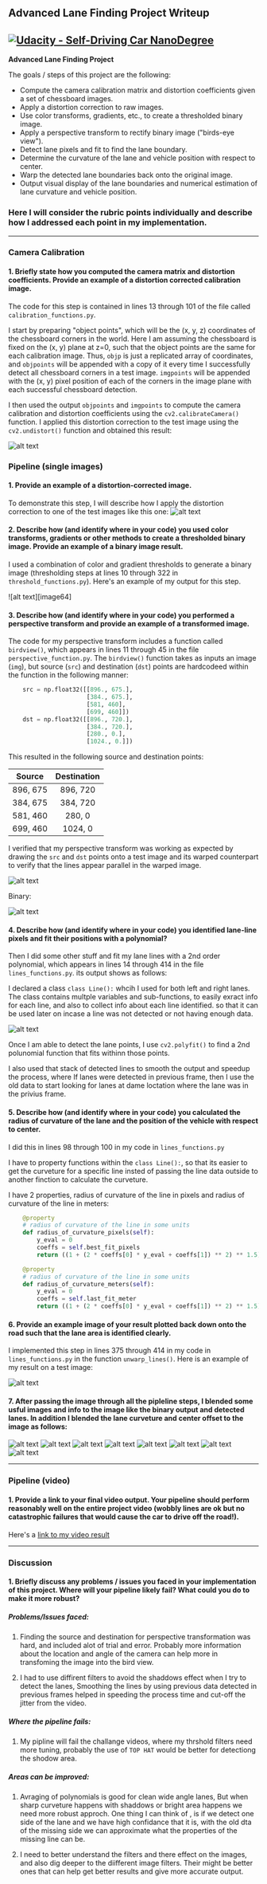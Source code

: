 ## Advanced Lane Finding Project Writeup
[![Udacity - Self-Driving Car NanoDegree](https://s3.amazonaws.com/udacity-sdc/github/shield-carnd.svg)](http://www.udacity.com/drive)
---

**Advanced Lane Finding Project**

The goals / steps of this project are the following:

* Compute the camera calibration matrix and distortion coefficients given a set of chessboard images.
* Apply a distortion correction to raw images.
* Use color transforms, gradients, etc., to create a thresholded binary image.
* Apply a perspective transform to rectify binary image ("birds-eye view").
* Detect lane pixels and fit to find the lane boundary.
* Determine the curvature of the lane and vehicle position with respect to center.
* Warp the detected lane boundaries back onto the original image.
* Output visual display of the lane boundaries and numerical estimation of lane curvature and vehicle position.

[//]: # (Image References)

[image1]: ./lines_out/stright_lines_1_bin_lanes.png
[image2]: ./lines_out/stright_lines_1_lanes.png
[image3]: ./lines_out/stright_lines_2_bin_lanes.png
[image4]: ./lines_out/stright_lines_2_lanes.png
[image5]: ./lines_out/test1_bin_lanes.png
[image6]: ./lines_out/test1_lanes.png
[image7]: ./lines_out/test2_bin_lanes.png
[image8]: ./lines_out/test2_lanes.png
[image9]: ./lines_out/test3_bin_lanes.png
[image10]: ./lines_out/test3_lanes.png
[image11]: ./lines_out/test4_bin_lanes.png
[image12]: ./lines_out/test4_lanes.png
[image13]: ./lines_out/test5_bin_lanes.png
[image14]: ./lines_out/test5_lanes.png
[image15]: ./lines_out/test6_bin_lanes.png
[image16]: ./lines_out/test6_lanes.png
[image17]: ./output_images/Undistorted_and_Warped_Image.png
[image18]: ./output_images/find_chess_corners.png
[image19]: ./output_images/gray.jpg
[image20]: ./output_images/gray.png
[image21]: ./output_images/output.png
[image22]: ./output_images/save_output_here.txt
[image23]: ./output_images/straight_lines1.jpg
[image24]: ./output_images/straight_lines2.jpg
[image25]: ./output_images/test1.jpg
[image26]: ./output_images/test2.jpg
[image27]: ./output_images/test3.jpg
[image28]: ./output_images/test4.jpg
[image29]: ./output_images/test5.jpg
[image30]: ./output_images/test6.jpg
[image31]: ./output_images/undistorted.png
[image32]: ./perspective_out/stright_lines_1.png
[image33]: ./perspective_out/stright_lines_1_bin.png
[image34]: ./perspective_out/stright_lines_2.png
[image35]: ./perspective_out/stright_lines_2_bin.png
[image36]: ./perspective_out/test1.png
[image37]: ./perspective_out/test1_bin.png
[image38]: ./perspective_out/test2.png
[image39]: ./perspective_out/test2_bin.png
[image40]: ./perspective_out/test3.png
[image41]: ./perspective_out/test3_bin.png
[image42]: ./perspective_out/test4.png
[image43]: ./perspective_out/test4_bin.png
[image44]: ./perspective_out/test5.png
[image45]: ./perspective_out/test5_bin.png
[image46]: ./perspective_out/test6.png
[image47]: ./perspective_out/test6_bin.png
[image48]: ./test_images/straight_lines1.jpg
[image49]: ./test_images/straight_lines2.jpg
[image50]: ./test_images/test1.jpg
[image51]: ./test_images/test2.jpg
[image52]: ./test_images/test3.jpg
[image53]: ./test_images/test4.jpg
[image54]: ./test_images/test5.jpg
[image55]: ./test_images/test6.jpg
[image56]: ./calibration_output/test1_after_calibration.jpg
[image57]: ./calibration_output/test1_before_calibration.jpg
[image58]: ./calibration_output/test2_after_calibration.jpg
[image59]: ./calibration_output/test2_before_calibration.jpg
[image60]: ./calibration_output/test3_after_calibration.jpg
[image61]: ./calibration_output/test3_before_calibration.jpg


### Here I will consider the rubric points individually and describe how I addressed each point in my implementation.  

---

### Camera Calibration

#### 1. Briefly state how you computed the camera matrix and distortion coefficients. Provide an example of a distortion corrected calibration image.

The code for this step is contained in lines 13 through 101 of the file called `calibration_functions.py`.  

I start by preparing "object points", which will be the (x, y, z) coordinates of the chessboard corners in the world. Here I am assuming the chessboard is fixed on the (x, y) plane at z=0, such that the object points are the same for each calibration image.  Thus, `objp` is just a replicated array of coordinates, and `objpoints` will be appended with a copy of it every time I successfully detect all chessboard corners in a test image.  `imgpoints` will be appended with the (x, y) pixel position of each of the corners in the image plane with each successful chessboard detection.  

I then used the output `objpoints` and `imgpoints` to compute the camera calibration and distortion coefficients using the `cv2.calibrateCamera()` function.  I applied this distortion correction to the test image using the `cv2.undistort()` function and obtained this result: 

![alt text][image17]

### Pipeline (single images)

#### 1. Provide an example of a distortion-corrected image.

To demonstrate this step, I will describe how I apply the distortion correction to one of the test images like this one:
![alt text][image56]

#### 2. Describe how (and identify where in your code) you used color transforms, gradients or other methods to create a thresholded binary image.  Provide an example of a binary image result.

I used a combination of color and gradient thresholds to generate a binary image (thresholding steps at lines 10 through 322 in `threshold_functions.py`).  Here's an example of my output for this step. 

![alt text][image64]

#### 3. Describe how (and identify where in your code) you performed a perspective transform and provide an example of a transformed image.

The code for my perspective transform includes a function called `birdview()`, which appears in lines 11 through 45 in the file `perspective_function.py`.  The `birdview()` function takes as inputs an image (`img`), but source (`src`) and destination (`dst`) points are hardcodeed within the function in the following manner:

```python
    src = np.float32([[896., 675.],
                      [384., 675.],
                      [581, 460],
                      [699, 460]])
    dst = np.float32([[896., 720.],
                      [384., 720.],
                      [280., 0.],
                      [1024., 0.]])
```

This resulted in the following source and destination points:

| Source      | Destination  | 
|:-----------:|:------------:| 
| 896, 675    | 896, 720     | 
| 384, 675    | 384, 720     |
| 581, 460    | 280, 0       |
| 699, 460    | 1024, 0      |

I verified that my perspective transform was working as expected by drawing the `src` and `dst` points onto a test image and its warped counterpart to verify that the lines appear parallel in the warped image.

![alt text][image32]

Binary:

![alt text][image33]

#### 4. Describe how (and identify where in your code) you identified lane-line pixels and fit their positions with a polynomial?

Then I did some other stuff and fit my lane lines with a 2nd order polynomial, which appears in lines 14 through 414 in the file `lines_functions.py`. its output shows as follows:

I declared a class ```class Line():``` whcih I used for both left and right lanes. The class contains multple variables and sub-functions, to easily exract info for each line, and also to collect info about each line identified. so that it can be used later on incase a line was not detected or not having enough data.

![alt text][image1]

Once I am able to detect the lane points, I use `cv2.polyfit()` to find a 2nd polunomial function that fits withinn those points.

I also used that stack of detected lines to smooth the output and speedup the process, where If lanes were detected in previous frame, then I use the old data to start looking for lanes at dame loctation where the lane was in the privius  frame.


#### 5. Describe how (and identify where in your code) you calculated the radius of curvature of the lane and the position of the vehicle with respect to center.

I did this in lines 98 through 100 in my code in `lines_functions.py`

I have to property functions within the ```class Line():```, so that its easier to get the curveture for a specific line insted of passing the line data outside to another finction to calculate the curveture.

I have 2 properties, radius of curvature of the line in pixels and radius of curvature of the line in meters:

```python
    @property
    # radius of curvature of the line in some units
    def radius_of_curvature_pixels(self):
        y_eval = 0
        coeffs = self.best_fit_pixels
        return ((1 + (2 * coeffs[0] * y_eval + coeffs[1]) ** 2) ** 1.5) / np.absolute(2 * coeffs[0])

    @property
    # radius of curvature of the line in some units
    def radius_of_curvature_meters(self):
        y_eval = 0
        coeffs = self.last_fit_meter
        return ((1 + (2 * coeffs[0] * y_eval + coeffs[1]) ** 2) ** 1.5) / np.absolute(2 * coeffs[0])
```

#### 6. Provide an example image of your result plotted back down onto the road such that the lane area is identified clearly.

I implemented this step in lines 375 through 414 in my code in `lines_functions.py` in the function `unwarp_lines()`.  Here is an example of my result on a test image:

![alt text][image2]

#### 7. After passing the image through all the pipleline steps, I blended some usful images and info to the image like the binary output and detected lanes. In addition I blended the lane curveture and center offset to the image as follows:

![alt text][image23]
![alt text][image24]
![alt text][image25]
![alt text][image26]
![alt text][image27]
![alt text][image28]
![alt text][image29]
![alt text][image30]


---

### Pipeline (video)

#### 1. Provide a link to your final video output.  Your pipeline should perform reasonably well on the entire project video (wobbly lines are ok but no catastrophic failures that would cause the car to drive off the road!).

Here's a [link to my video result](./output_videos/out_project_video_7_20190120-151914.mp4)

---

### Discussion

#### 1. Briefly discuss any problems / issues you faced in your implementation of this project.  Where will your pipeline likely fail?  What could you do to make it more robust?

##### Problems/Issues faced:

1. Finding the source and destination for perspective transformation was hard, and included alot of trial and error. Probably more information about the location and angle of the camera can help more in transfoming the image into the bird view.

2. I had to use diffirent filters to avoid the shaddows effect when I try to detect the lanes, Smoothing the lines by using previous data detected in previous frames helped in speeding the process time and cut-off the jitter from the video.

##### Where the pipeline fails:

1. My pipline will fail the challange videos, where my thrshold filters need more tuning, probably the use of `TOP HAT` would be better for detectiong the shodow area.

##### Areas can be improved:

1. Avraging of polynomials is good for clean wide angle lanes, But when sharp curveture happens with shaddows or bright area happens we need more robust approch. One thing I can think of , is if we detect one side of the lane and we have high confidance that it is, with the old dta of the missing side we can approximate what the properties of the missing line can be.

2. I need to better understand the filters and there effect on the images, and also dig deeper to the diifferent image filters. Their might be better ones that can help get better results and give more accurate output.
